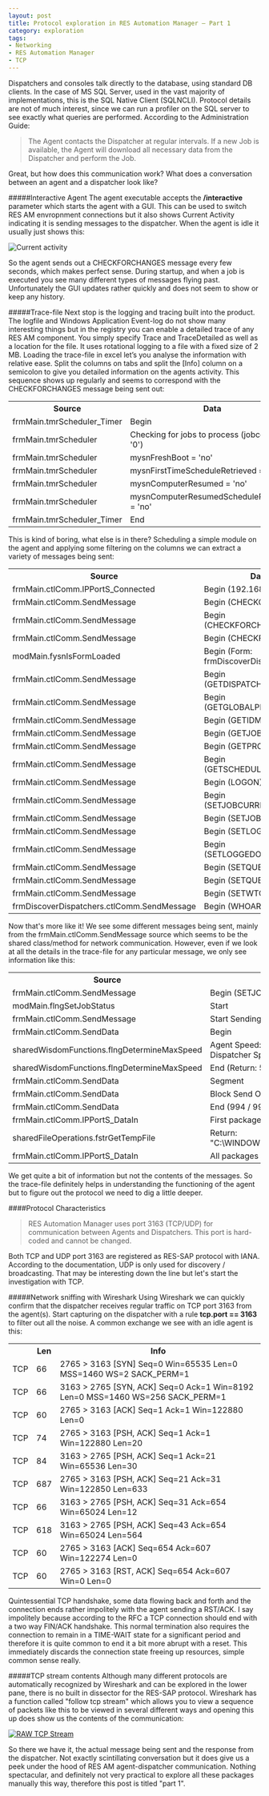 ```yaml
---
layout: post
title: Protocol exploration in RES Automation Manager – Part 1
category: exploration
tags:
- Networking
- RES Automation Manager
- TCP
---
```

Dispatchers and consoles talk directly to the database, using standard DB clients. In the case of MS SQL Server, used in the vast majority of implementations, this is the SQL Native Client (SQLNCLI). Protocol details are not of much interest, since we can run a profiler on the SQL server to see exactly what queries are performed.
According to the Administration Guide:

>The Agent contacts the Dispatcher at regular intervals. If a new Job is available, the Agent will download all necessary data from the Dispatcher and perform the Job.

Great, but how does this communication work? What does a conversation between an agent and a dispatcher look like?

<!-- more -->

#####Interactive Agent
The agent executable accepts the **/interactive** parameter which starts the agent with a GUI. This can be used to switch RES AM envropnment connections but it also shows Current Activity indicating it is sending messages to the dispatcher. When the agent is idle it usually just shows this:

![Current activity]({{site.url}}/images/current_activity.png)

So the agent sends out a CHECKFORCHANGES message every few seconds, which makes perfect sense. During startup, and when a job is executed you see many different types of messages flying past. Unfortunately the GUI updates rather quickly and does not seem to show or keep any history.

#####Trace-file
Next stop is the logging and tracing built into the product. The logfile and Windows Application Event-log do not show many interesting things but in the registry you can enable a detailed trace of any RES AM component. You simply specify Trace and TraceDetailed as well as a location for the file. It uses rotational logging to a file with a fixed size of 2 MB. Loading the trace-file in excel let’s you analyse the information with relative ease. Split the columns on tabs and split the [Info] column on a semicolon to give you detailed information on the agents activity. This sequence shows up regularly and seems to correspond with the CHECKFORCHANGES message being sent out:

<table>
  <tr>
    <th>Source</th>
    <th>Data</th>
  </tr>
  <tr>
    <td>frmMain.tmrScheduler_Timer</td>
    <td>Begin</td>
  </tr>
  <tr>
    <td>frmMain.tmrScheduler</td>
    <td>Checking for jobs to process (jobcount = '0')</td>
  </tr>
  <tr>
    <td>frmMain.tmrScheduler</td>
    <td>mysnFreshBoot = 'no'</td>
  </tr>
  <tr>
    <td>frmMain.tmrScheduler</td>
    <td>mysnFirstTimeScheduleRetrieved = 'no'</td>
  </tr>
  <tr>
    <td>frmMain.tmrScheduler</td>
    <td>mysnComputerResumed = 'no'</td>
  </tr>
  <tr>
    <td>frmMain.tmrScheduler</td>
    <td>mysnComputerResumedScheduleRetrieved = 'no'</td>
  </tr>
  <tr>
    <td>frmMain.tmrScheduler_Timer</td>
    <td>End</td>
  </tr>
</table>

This is kind of boring, what else is in there? Scheduling a simple module on the agent and applying some filtering on the columns we can extract a variety of messages being sent:

<table>
  <tr>
    <th>Source</th>
    <th>Data</th>
  </tr>
  <tr>
    <td>frmMain.ctlComm.IPPortS_Connected</td>
    <td>Begin (192.168.2.110)</td>
  </tr>
  <tr>
    <td>frmMain.ctlComm.SendMessage</td>
    <td>Begin (CHECKCSN)</td>
  </tr>
  <tr>
    <td>frmMain.ctlComm.SendMessage</td>
    <td>Begin (CHECKFORCHANGES)</td>
  </tr>
  <tr>
    <td>frmMain.ctlComm.SendMessage</td>
    <td>Begin (CHECKFORUPDATES)</td>
  </tr>
  <tr>
    <td>modMain.fysnIsFormLoaded</td>
    <td>Begin (Form: frmDiscoverDispatchers)</td>
  </tr>
  <tr>
    <td>frmMain.ctlComm.SendMessage</td>
    <td>Begin (GETDISPATCHERLIST)</td>
  </tr>
  <tr>
    <td>frmMain.ctlComm.SendMessage</td>
    <td>Begin (GETGLOBALPROPERTIES)</td>
  </tr>
  <tr>
    <td>frmMain.ctlComm.SendMessage</td>
    <td>Begin (GETIDMETHOD)</td>
  </tr>
  <tr>
    <td>frmMain.ctlComm.SendMessage</td>
    <td>Begin (GETJOBDETAILS)</td>
  </tr>
  <tr>
    <td>frmMain.ctlComm.SendMessage</td>
    <td>Begin (GETPROPERTIES)</td>
  </tr>
  <tr>
    <td>frmMain.ctlComm.SendMessage</td>
    <td>Begin (GETSCHEDULEOVERVIEW)</td>
  </tr>
  <tr>
    <td>frmMain.ctlComm.SendMessage</td>
    <td>Begin (LOGON)</td>
  </tr>
  <tr>
    <td>frmMain.ctlComm.SendMessage</td>
    <td>Begin (SETJOBCURRENTACTIVITY)</td>
  </tr>
  <tr>
    <td>frmMain.ctlComm.SendMessage</td>
    <td>Begin (SETJOBSTATUS)</td>
  </tr>
  <tr>
    <td>frmMain.ctlComm.SendMessage</td>
    <td>Begin (SETLOG)</td>
  </tr>
  <tr>
    <td>frmMain.ctlComm.SendMessage</td>
    <td>Begin (SETLOGGEDONUSER)</td>
  </tr>
  <tr>
    <td>frmMain.ctlComm.SendMessage</td>
    <td>Begin (SETQUERYIMAGE)</td>
  </tr>
  <tr>
    <td>frmMain.ctlComm.SendMessage</td>
    <td>Begin (SETQUERYRESULTS)</td>
  </tr>
  <tr>
    <td>frmMain.ctlComm.SendMessage</td>
    <td>Begin (SETWTCOFFSET)</td>
  </tr>
  <tr>
    <td>frmDiscoverDispatchers.ctlComm.SendMessage</td>
    <td>Begin (WHOAREYOU1)</td>
  </tr>
</table>

Now that's more like it! We see some different messages being sent, mainly from the frmMain.ctlComm.SendMessage source which seems to be the shared class/method for network communication. However, even if we look at all the details in the trace-file for any particular message, we only see information like this:

<table>
  <tr>
    <th>Source</th>
    <th>Data</th>
  </tr>
  <tr>
    <td>frmMain.ctlComm.SendMessage</td>
    <td>Begin (SETJOBSTATUS)</td>
  </tr>
  <tr>
    <td>modMain.flngSetJobStatus</td>
    <td>Start</td>
  </tr>
  <tr>
    <td>frmMain.ctlComm.SendMessage</td>
    <td>Start Sending Message</td>
  </tr>
  <tr>
    <td>frmMain.ctlComm.SendData</td>
    <td>Begin</td>
  </tr>
  <tr>
    <td>sharedWisdomFunctions.flngDetermineMaxSpeed</td>
    <td>Agent Speed: 524288 vs Dispatcher Speed: 524288</td>
  </tr>
  <tr>
    <td>sharedWisdomFunctions.flngDetermineMaxSpeed</td>
    <td>End (Return: 524288)</td>
  </tr>
  <tr>
    <td>frmMain.ctlComm.SendData</td>
    <td>Segment</td>
  </tr>
  <tr>
    <td>frmMain.ctlComm.SendData</td>
    <td>Block Send OK (994 Bytes send)</td>
  </tr>
  <tr>
    <td>frmMain.ctlComm.SendData</td>
    <td>End (994 / 994)</td>
  </tr>
  <tr>
    <td>frmMain.ctlComm.IPPortS_DataIn</td>
    <td>First package</td>
  </tr>
  <tr>
    <td>sharedFileOperations.fstrGetTempFile</td>
    <td>Return: "C:\WINDOWS\TEMP\wis7E8.tmp"</td>
  </tr>
  <tr>
    <td>frmMain.ctlComm.IPPortS_DataIn</td>
    <td>All packages received (4 bytes)</td>
  </tr>
</table>

We get quite a bit of information but not the contents of the messages. So the trace-file definitely helps in understanding the functioning of the agent but to figure out the protocol we need to dig a little deeper.

####Protocol Characteristics
>RES Automation Manager uses port 3163 (TCP/UDP) for communication between Agents and Dispatchers. This port is hard-coded and cannot be changed.

Both TCP and UDP port 3163 are registered as RES-SAP protocol with IANA. According to the documentation, UDP is only used for discovery / broadcasting. That may be interesting down the line but let's start the investigation with TCP.

#####Network sniffing with Wireshark
Using Wireshark we can quickly confirm that the dispatcher receives regular traffic on TCP port 3163 from the agent(s). Start capturing on the dispatcher with a rule <strong>tcp.port == 3163</strong> to filter out all the noise. A common exchange we see with an idle agent is this:

<table>
  <tr>
    <th>&nbsp;</th>
    <th>Len</th>
    <th>Info</th>
  </tr>
  <tr>
    <td>TCP</td>
    <td>66</td>
    <td>2765 > 3163 [SYN] Seq=0 Win=65535 Len=0 MSS=1460 WS=2 SACK_PERM=1</td>
  </tr>
  <tr>
    <td>TCP</td>
    <td>66</td>
    <td>3163 > 2765 [SYN, ACK] Seq=0 Ack=1 Win=8192 Len=0 MSS=1460 WS=256 SACK_PERM=1</td>
  </tr>
  <tr>
    <td>TCP</td>
    <td>60</td>
    <td>2765 > 3163 [ACK] Seq=1 Ack=1 Win=122880 Len=0</td>
  </tr>
  <tr>
    <td>TCP</td>
    <td>74</td>
    <td>2765 > 3163 [PSH, ACK] Seq=1 Ack=1 Win=122880 Len=20</td>
  </tr>
  <tr>
    <td>TCP</td>
    <td>84</td>
    <td>3163 > 2765 [PSH, ACK] Seq=1 Ack=21 Win=65536 Len=30</td>
  </tr>
  <tr>
    <td>TCP</td>
    <td>687</td>
    <td>2765 > 3163 [PSH, ACK] Seq=21 Ack=31 Win=122850 Len=633</td>
  </tr>
  <tr>
    <td>TCP</td>
    <td>66</td>
    <td>3163 > 2765 [PSH, ACK] Seq=31 Ack=654 Win=65024 Len=12</td>
  </tr>
  <tr>
    <td>TCP</td>
    <td>618</td>
    <td>3163 > 2765 [PSH, ACK] Seq=43 Ack=654 Win=65024 Len=564</td>
  </tr>
  <tr>
    <td>TCP</td>
    <td>60</td>
    <td>2765 > 3163 [ACK] Seq=654 Ack=607 Win=122274 Len=0</td>
  </tr>
  <tr>
    <td>TCP</td>
    <td>60</td>
    <td>2765 > 3163 [RST, ACK] Seq=654 Ack=607 Win=0 Len=0</td>
  </tr>
</table>

Quintessential TCP handshake, some data flowing back and forth and the connection ends rather impolitely with the agent sending a RST/ACK. I say impolitely because according to the RFC a TCP connection should end with a two way FIN/ACK handshake. This normal termination also requires the connection to remain in a TIME-WAIT state for a significant period and therefore it is quite common to end it a bit more abrupt with a reset. This immediately discards the connection state freeing up resources, simple common sense really.

#####TCP stream contents
Although many different protocols are automatically recognized by Wireshark and can be explored in the lower pane, there is no built in dissector for the RES-SAP protocol.
Wireshark has a function called "follow tcp stream" which allows you to view a sequence of packets like this to be viewed in several different ways and opening this up does show us the contents of the communication:

[![RAW TCP Stream]({{site.url}}/images/tcp_stream_raw.png)]({{site.url}}/images/tcp_stream_raw.png)

So there we have it, the actual message being sent and the response from the dispatcher. Not exactly scintillating conversation but it does give us a peek under the hood of RES AM agent-dispatcher communication. Nothing spectacular, and definitely not very practical to explore all these packages manually this way, therefore this post is titled "part 1".